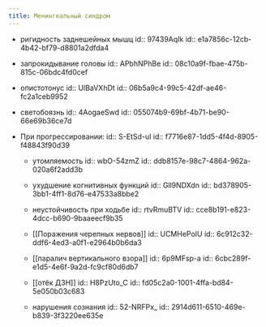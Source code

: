 ```yaml
---
title: Менингеальный синдром
---
```


- ригидность заднешейных мышц
id:: 97439AqIk
id:: e1a7856c-12cb-4b42-bf79-d8801a2dfda4

- запрокидывание головы
id:: APbhNPhBe
id:: 08c10a9f-fbae-475b-815c-06bdc4fd0cef

- опистотонус
id:: UlBaVXhDt
id:: 06b5a9c4-99c5-42df-ae46-fc2a1ceb9952

- светобоязнь
id:: 4AogaeSwd
id:: 055074b9-69bf-4b71-be90-66e69b36ce7d

- При прогрессировании:
id:: S-EtSd-uI
id:: f7716e87-1dd5-4f4d-8905-f48843f90d39
	 - утомляемость
id:: wbO-54zmZ
id:: ddb8157e-98c7-4864-962a-020a6f2add3b

	 - ухудшение когнитивных функций
id:: Gll9NDXdn
id:: bd378905-3bb1-4ff1-8d76-e47533a8bbe2

	 - неустойчивость при ходьбе
id:: rtvRmuBTV
id:: cce8b191-e823-4dcc-b690-9baaeecf9b35

	 - [[Поражения черепных нервов]]
id:: UCMHePoIU
id:: 6c912c32-ddf6-4ed3-a0f1-e2964b0b6da3

	 - [[паралич вертикального взора]]
id:: 6p9MFsp-a
id:: 6cbc289f-e1d5-4e6f-9a2d-fc9cf80d6db7

	 - [[отёк ДЗН]]
id:: H8PzUto_C
id:: fd05c2a0-1001-4ffa-bd84-5e050b03c683

	 - нарушения сознания
id:: 52-NRFPx_
id:: 2914d611-6510-469e-b839-3f3220ee635e
